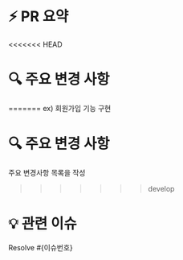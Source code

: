 # ⚡ PR 요약
<<<<<<< HEAD
<!-- ex) 회원가입 기능 구현-->

# 🔍 주요 변경 사항
<!-- 주요 변경사항 목록을 작성-->

=======
ex) 회원가입 기능 구현

# 🔍 주요 변경 사항
주요 변경사항 목록을 작성

>>>>>>> develop
# 💡 관련 이슈
Resolve #{이슈번호}
